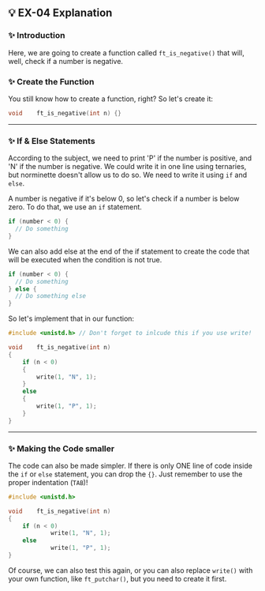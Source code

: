 ## 💡 EX-04 Explanation

### ✨ Introduction

Here, we are going to create a function called `ft_is_negative()` that will, well, check if a number is negative.

### ✨ Create the Function

You still know how to create a function, right? So let's create it:
```c
void	ft_is_negative(int n) {}
```

---
### ✨ If & Else Statements

According to the subject, we need to print 'P' if the number is positive, and 'N' if the number is negative. We could write it in one line using ternaries, but norminette doesn't allow us to do so. We need to write it using `if` and `else`.

A number is negative if it's below 0, so let's check if a number is below zero. To do that, we use an `if` statement.

```c
if (number < 0) {
  // Do something
}
```

We can also add else at the end of the if statement to create the code that will be executed when the condition is not true.

```c
if (number < 0) {
  // Do something
} else {
  // Do something else
}
```

So let's implement that in our function:

```c
#include <unistd.h> // Don't forget to inlcude this if you use write!

void	ft_is_negative(int n)
{
	if (n < 0)
	{
		write(1, "N", 1);
	}
	else
	{
		write(1, "P", 1);
	}
}
```

---
### ✨ Making the Code smaller

The code can also be made simpler. If there is only ONE line of code inside the `if` or `else` statement, you can drop the `{}`. Just remember to use the proper indentation (`TAB`)!

```c
#include <unistd.h>

void	ft_is_negative(int n)
{
	if (n < 0)
            write(1, "N", 1);
	else
            write(1, "P", 1);
}
```

Of course, we can also test this again, or you can also replace `write()` with your own function, like `ft_putchar()`, but you need to create it first.
